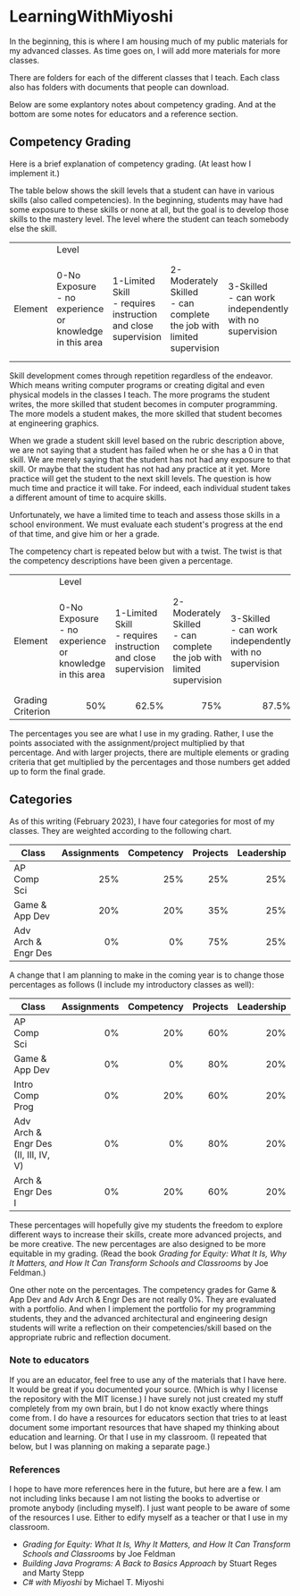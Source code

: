 # LearningWithMiyoshi

In the beginning, this is where I am housing much of my public materials for my advanced classes.  As time goes on, I will add more materials for more classes.

There are folders for each of the different classes that I teach.  Each class also has folders with documents that people can download.

Below are some explantory notes about competency grading.  And at the bottom are some notes for educators and a reference section.

## Competency Grading

Here is a brief explanation of competency grading.  (At least how I implement it.)

The table below shows the skill levels that a student can have in various skills (also called competencies).  In the beginning, students may have had some exposure to these skills or none at all, but the goal is to develop those skills to the mastery level.  The level where the student can teach somebody else the skill.

<table>
  <tr>
    <td></td>
    <td colspan="5">Level</td>
  </tr>
  <tr>
    <td>Element</td>
    <td>0-No Exposure<br /> - no experience or knowledge in this area</td>
    <td>1-Limited Skill<br /> - requires instruction and close supervision</td>
    <td>2-Moderately Skilled<br /> - can complete the job with limited supervision</td>
    <td>3-Skilled<br /> - can work independently with no supervision</td>
    <td>4-Highly Skilled<br /> - can teach others the skill and/or content</td>
  </tr>
</table>

Skill development comes through repetition regardless of the endeavor.  Which means writing computer programs or creating digital and even physical models in the classes I teach.  The more programs the student writes, the more skilled that student becomes in computer programming.  The more models a student makes, the more skilled that student becomes at engineering graphics.

When we grade a student skill level based on the rubric description above, we are not saying that a student has failed when he or she has a 0 in that skill.  We are merely saying that the student has not had any exposure to that skill.  Or maybe that the student has not had any practice at it yet.  More practice will get the student to the next skill levels.  The question is how much time and practice it will take.  For indeed, each individual student takes a different amount of time to acquire skills.

Unfortunately, we have a limited time to teach and assess those skills in a school environment.  We must evaluate each student's progress at the end of that time, and give him or her a grade.

The competency chart is repeated below but with a twist.  The twist is that the competency descriptions have been given a percentage.

<table>
  <tr>
    <td></td>
    <td colspan="5">Level</td>
  </tr>
  <tr>
    <td>Element</td>
    <td>0-No Exposure<br /> - no experience or knowledge in this area</td>
    <td>1-Limited Skill<br /> - requires instruction and close supervision</td>
    <td>2-Moderately Skilled<br /> - can complete the job with limited supervision</td>
    <td>3-Skilled<br /> - can work independently with no supervision</td>
    <td>4-Highly Skilled<br /> - can teach others the skill and/or content</td>
  </tr>
  <tr>
    <td>Grading Criterion</td>
    <td align="right">50%</td>
    <td align="right">62.5%</td>
    <td align="right">75%</td>
    <td align="right">87.5%</td>
    <td align="right">100%</td>
  </tr>
</table>

The percentages you see are what I use in my grading.  Rather, I use the points associated with the assignment/project multiplied by that percentage.  And with larger projects, there are multiple elements or grading criteria that get multiplied by the percentages and those numbers get added up to form the final grade.

## Categories

As of this writing (February 2023), I have four categories for most of my classes.  They are weighted according to the following chart.

Class | Assignments | Competency | Projects | Leadership
----- | ----------: | ---------: | -------: | ---------:
AP Comp Sci | 25% | 25% | 25% | 25%
Game & App Dev | 20% | 20% | 35% | 25%
Adv Arch & Engr Des | 0% | 0% | 75% | 25%

A change that I am planning to make in the coming year is to change those percentages as follows (I include my introductory classes as well):

Class | Assignments | Competency | Projects | Leadership
----- | ----------: | ---------: | -------: | ---------:
AP Comp Sci | 0% | 20% | 60% | 20%
Game & App Dev | 0% | 0% | 80% | 20%
Intro Comp Prog | 0% | 20% | 60% | 20%
Adv Arch & Engr Des (II, III, IV, V) | 0% | 0% | 80% | 20%
Arch & Engr Des I | 0% | 20% | 60% | 20%

These percentages will hopefully give my students the freedom to explore different ways to increase their skills, create more advanced projects, and be more creative.  The new percentages are also designed to be more equitable in my grading.  (Read the book <i>Grading for Equity: What It Is, Why It Matters, and How It Can Transform Schools and Classrooms</i> by Joe Feldman.)

One other note on the percentages.  The competency grades for Game & App Dev and Adv Arch & Engr Des are not really 0%.  They are evaluated with a portfolio.  And when I implement the portfolio for my programming students, they and the advanced architectural and engineering design students will write a reflection on their competencies/skill based on the appropriate rubric and reflection document.

### Note to educators

If you are an educator, feel free to use any of the materials that I have here.  It would be great if you documented your source.  (Which is why I license the repository with the MIT license.)  I have surely not just created my stuff completely from my own brain, but I do not know exactly where things come from.  I do have a resources for educators section that tries to at least document some important resources that have shaped my thinking about education and learning.  Or that I use in my classroom.  (I repeated that below, but I was planning on making a separate page.)

### References

I hope to have more references here in the future, but here are a few.  I am not including links because I am not listing the books to advertise or promote anybody (including myself).  I just want people to be aware of some of the resources I use.  Either to edify myself as a teacher or that I use in my classroom.

* <i>Grading for Equity: What It Is, Why It Matters, and How It Can Transform Schools and Classrooms</i> by Joe Feldman
* <i>Building Java Programs: A Back to Basics Approach</i> by Stuart Reges and Marty Stepp
* <i>C# with Miyoshi</i> by Michael T. Miyoshi
